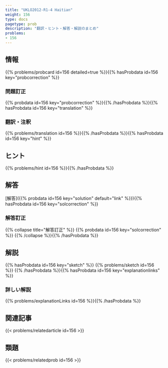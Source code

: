 ```yaml
---
title: "UKLO2012-R1-4 Haitian"
weight: 156
type: docs
pagetype: prob
description: "翻訳・ヒント・解答・解説のまとめ"
problems: 
- 156
---
```


## 情報

{{% problems/probcard id=156 detailed=true %}}{{% hasProbdata id=156 key="probcorrection" %}}

### 問題訂正

{{% probdata id=156 key="probcorrection" %}}{{% /hasProbdata %}}{{% hasProbdata id=156 key="translation" %}}

### 翻訳・注釈

{{% problems/translation id=156 %}}{{% /hasProbdata %}}{{% hasProbdata id=156 key="hint" %}}

## ヒント

{{% problems/hint id=156 %}}{{% /hasProbdata %}}

## 解答

[解答]({{% probdata id=156 key="solution" default="link" %}}){{% hasProbdata id=156 key="solcorrection" %}}

### 解答訂正

{{% collapse title="解答訂正" %}}
{{% probdata id=156 key="solcorrection" %}}
{{% /collapse %}}{{% /hasProbdata %}}

## 解説

{{% hasProbdata id=156 key="sketch" %}}
{{% problems/sketch id=156 %}}
{{% /hasProbdata %}}{{% hasProbdata id=156 key="explanationlinks" %}}

### 詳しい解説

{{% problems/explanationLinks id=156 %}}{{% /hasProbdata %}}

## 関連記事

{{< problems/relatedarticle id=156 >}}

## 類題

{{< problems/relatedprob id=156 >}}
